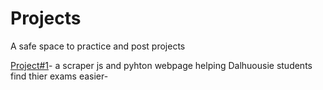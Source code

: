 # Projects
A safe space to practice and post projects

[Project#1](https://web.cs.dal.ca/~vsps/find-Your-Exam/)- a scraper js and pyhton webpage helping Dalhuousie students find thier exams easier-
